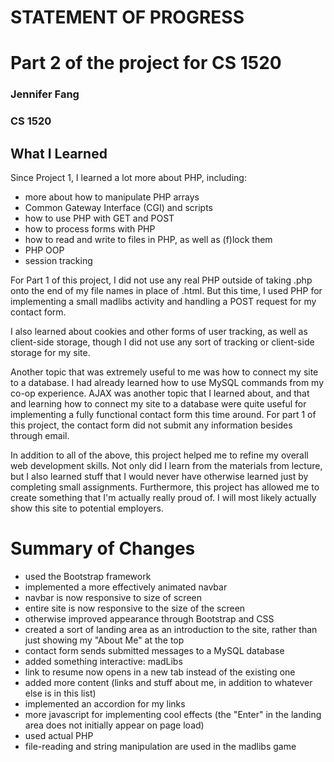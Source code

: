 # STATEMENT OF PROGRESS
# Part 2 of the project for CS 1520
### Jennifer Fang
### CS 1520

## What I Learned

Since Project 1, I learned a lot more about PHP, including:
* more about how to manipulate PHP arrays
* Common Gateway Interface (CGI) and scripts
* how to use PHP with GET and POST
* how to process forms with PHP
* how to read and write to files in PHP, as well as (f)lock them
* PHP OOP
* session tracking

For Part 1 of this project, I did not use any real PHP outside of taking .php onto the end of my file names in place of .html.  But this time, I used PHP for implementing a small madlibs activity and handling a POST request for my contact form.

I also learned about cookies and other forms of user tracking, as well as client-side storage, though I did not use any sort of tracking or client-side storage for my site.

Another topic that was extremely useful to me was how to connect my site to a database.  I had already learned how to use MySQL commands from my co-op experience.  AJAX was another topic that I learned about, and that and learning how to connect my site to a database were quite useful for implementing a fully functional contact form this time around.  For part 1 of this project, the contact form did not submit any information besides through email.  

In addition to all of the above, this project helped me to refine my overall web development skills.  Not only did I learn from the materials from lecture, but I also learned stuff that I would never have otherwise learned just by completing small assignments.  Furthermore, this project has allowed me to create something that I'm actually really proud of.  I will most likely actually show this site to potential employers.  

# Summary of Changes
* used the Bootstrap framework
* implemented a more effectively animated navbar
* navbar is now responsive to size of screen
* entire site is now responsive to the size of the screen
* otherwise improved appearance through Bootstrap and CSS
* created a sort of landing area as an introduction to the site, rather than just showing my "About Me" at the top
* contact form sends submitted messages to a MySQL database
* added something interactive: madLibs
* link to resume now opens in a new tab instead of the existing one
* added more content (links and stuff about me, in addition to whatever else is in this list)
* implemented an accordion for my links
* more javascript for implementing cool effects (the "Enter" in the landing area does not initially appear on page load)
* used actual PHP
* file-reading and string manipulation are used in the madlibs game
